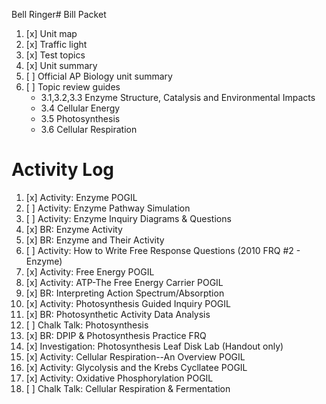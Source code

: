 Bell Ringer# Bill Packet

1. [x] Unit map
2. [x] Traffic light
3. [x] Test topics
4. [x] Unit summary
5. [ ] Official AP Biology unit summary
6. [ ] Topic review guides
	- 3.1,3.2,3.3 Enzyme Structure, Catalysis and Environmental Impacts  
	- 3.4 Cellular Energy  
	- 3.5 Photosynthesis  
	- 3.6 Cellular Respiration

# Activity Log 

1. [x] Activity: Enzyme POGIL
2. [ ] Activity: Enzyme Pathway Simulation
3. [ ] Activity: Enzyme Inquiry Diagrams & Questions
4. [x] BR: Enzyme Activity
5. [x] BR: Enzyme and Their Activity
6. [ ] Activity: How to Write Free Response Questions (2010 FRQ #2 - Enzyme)
7. [x] Activity: Free Energy POGIL
8. [x] Activity: ATP-The Free Energy Carrier POGIL
9. [x] BR: Interpreting Action Spectrum/Absorption
10. [x] Activity: Photosynthesis Guided Inquiry POGIL
11. [x] BR: Photosynthetic Activity Data Analysis
12. [ ] Chalk Talk: Photosynthesis
13. [x] BR: DPIP & Photosynthesis Practice FRQ
14. [x] Investigation: Photosynthesis Leaf Disk Lab (Handout only)
15. [x] Activity: Cellular Respiration--An Overview POGIL
16. [x] Activity: Glycolysis and the Krebs Cycllatee POGIL
17. [x] Activity: Oxidative Phosphorylation POGIL
18. [ ] Chalk Talk: Cellular Respiration & Fermentation